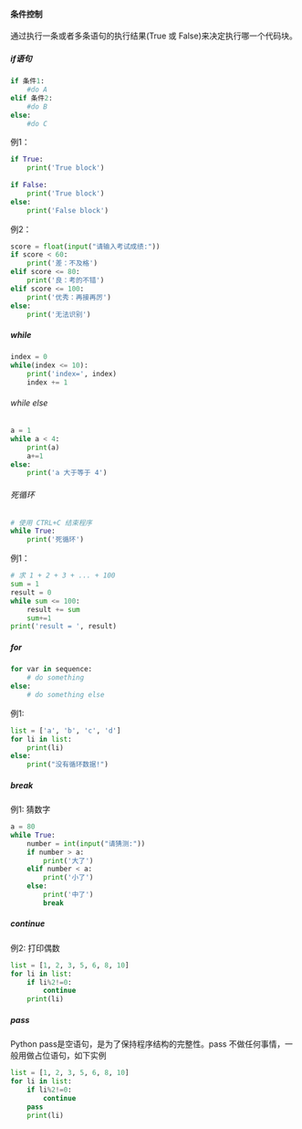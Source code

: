 #### 条件控制

通过执行一条或者多条语句的执行结果(True 或 False)来决定执行哪一个代码块。

##### if语句

```python
if 条件1:
	#do A
elif 条件2:
	#do B
else:
	#do C
```

例1：

```python
if True:
    print('True block')
    
if False:
    print('True block')
else:
    print('False block')
```

例2：

```python
score = float(input("请输入考试成绩:"))
if score < 60:
    print('差：不及格')
elif score <= 80:
    print('良：考的不错')
elif score <= 100:
    print('优秀：再接再厉')
else:
    print('无法识别')
```

##### while

```python
index = 0
while(index <= 10):
    print('index=', index)
    index += 1
```

###### while else

```python
a = 1
while a < 4:
    print(a)
    a+=1
else:
    print('a 大于等于 4')
```

###### 死循环

```python
# 使用 CTRL+C 结束程序
while True:
    print('死循环')
```

例1：

```python
# 求 1 + 2 + 3 + ... + 100
sum = 1
result = 0
while sum <= 100:
    result += sum
    sum+=1
print('result = ', result)
```

##### for

```python
for var in sequence:
    # do something
else:
    # do something else
```

例1:

```python
list = ['a', 'b', 'c', 'd']
for li in list:
    print(li)
else:
    print("没有循环数据!")
```

##### break

例1: 猜数字

```python
a = 80
while True:
    number = int(input("请猜测:"))
    if number > a:
        print('大了')
    elif number < a:
        print('小了')
    else:
        print('中了')
        break
```

##### continue

例2: 打印偶数

```python
list = [1, 2, 3, 5, 6, 8, 10]
for li in list:
    if li%2!=0:
        continue
    print(li)
```

##### pass

Python pass是空语句，是为了保持程序结构的完整性。pass 不做任何事情，一般用做占位语句，如下实例

```python
list = [1, 2, 3, 5, 6, 8, 10]
for li in list:
    if li%2!=0:
        continue
    pass
    print(li)
```